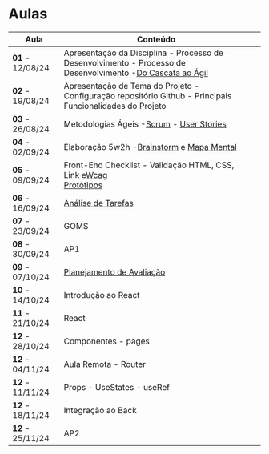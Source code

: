# Aulas

| Aula                     | Conteúdo                                                                                                                                           |  |
| ------------------------ | --------------------------------------------------------------------------------------------------------------------------------------------------- | - |
| __01__ - 12/08/24 | Apresentação da Disciplina - Processo de Desenvolvimento - Processo de Desenvolvimento -[Do Cascata ao Ágil](../assets/Aulas/CascataAoAgil.docx)   |  |
| __02__ - 19/08/24 | Apresentação de Tema do Projeto - Configuração repositório Github - Principais Funcionalidades do Projeto                                      |  |
| __03__ - 26/08/24 | Metodologias Ágeis -[Scrum](/docs/assets/docs/Mapa+do+Scrum+Framework+utilizado+nas+aulas.pdf) - [User Stories](/docs/assets/docs/Scrum.pdf)            |  |
| __04__ - 02/09/24 | Elaboração 5w2h -[Brainstorm](../assets/Aulas/O%20processo%20de brainstorm.pdf) e [Mapa Mental](../assets/Aulas/Mapa%20Mental.pdf)                     |  |
| __05__ - 09/09/24 | Front-End Checklist - Validação HTML, CSS, Link e[Wcag](https://www.guia-wcag.com/) <br />[Protótipos](/docs/assets/docs/Aula%20-%20Prototipagem.pdf) |  |
| __06__ - 16/09/24 | [Análise de Tarefas](../assets/aulas/Análise%20de%20Tarefas.pdf)                                                                                     |  |
| __07__ - 23/09/24 | GOMS                                   |  |
| __08__ - 30/09/24 | AP1                                    |  |
| __09__ - 07/10/24 | [Planejamento de Avaliação]()          |  |
| __10__ - 14/10/24 | Introdução ao React                    |  |
| __11__ - 21/10/24 | React                                  |  |
| __12__ - 28/10/24 | Componentes - pages                    |  |
| __12__ - 04/11/24 | Aula Remota - Router                   |  |
| __12__ - 11/11/24 | Props - UseStates - useRef             |  |
| __12__ - 18/11/24 | Integração ao Back                     |  |
| __12__ - 25/11/24 | AP2                                    |  |

